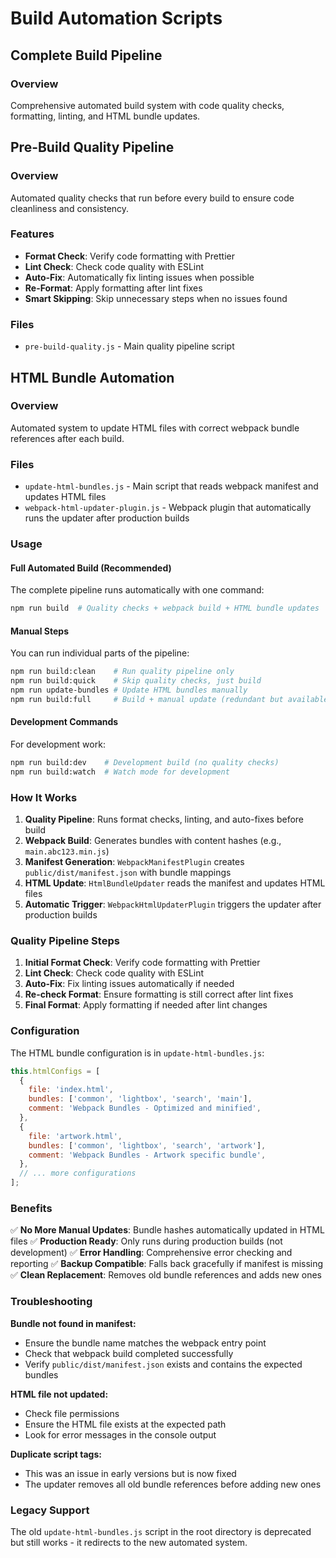 # Build Automation Scripts

## Complete Build Pipeline

### Overview

Comprehensive automated build system with code quality checks, formatting, linting, and HTML bundle updates.

## Pre-Build Quality Pipeline

### Overview

Automated quality checks that run before every build to ensure code cleanliness and consistency.

### Features

- **Format Check**: Verify code formatting with Prettier
- **Lint Check**: Check code quality with ESLint
- **Auto-Fix**: Automatically fix linting issues when possible
- **Re-Format**: Apply formatting after lint fixes
- **Smart Skipping**: Skip unnecessary steps when no issues found

### Files

- `pre-build-quality.js` - Main quality pipeline script

## HTML Bundle Automation

### Overview

Automated system to update HTML files with correct webpack bundle references after each build.

### Files

- `update-html-bundles.js` - Main script that reads webpack manifest and updates HTML files
- `webpack-html-updater-plugin.js` - Webpack plugin that automatically runs the updater after production builds

### Usage

#### Full Automated Build (Recommended)

The complete pipeline runs automatically with one command:

```bash
npm run build  # Quality checks + webpack build + HTML bundle updates
```

#### Manual Steps

You can run individual parts of the pipeline:

```bash
npm run build:clean    # Run quality pipeline only
npm run build:quick    # Skip quality checks, just build
npm run update-bundles # Update HTML bundles manually
npm run build:full     # Build + manual update (redundant but available)
```

#### Development Commands

For development work:

```bash
npm run build:dev    # Development build (no quality checks)
npm run build:watch  # Watch mode for development
```

### How It Works

1. **Quality Pipeline**: Runs format checks, linting, and auto-fixes before build
2. **Webpack Build**: Generates bundles with content hashes (e.g., `main.abc123.min.js`)
3. **Manifest Generation**: `WebpackManifestPlugin` creates `public/dist/manifest.json` with bundle mappings
4. **HTML Update**: `HtmlBundleUpdater` reads the manifest and updates HTML files
5. **Automatic Trigger**: `WebpackHtmlUpdaterPlugin` triggers the updater after production builds

### Quality Pipeline Steps

1. **Initial Format Check**: Verify code formatting with Prettier
2. **Lint Check**: Check code quality with ESLint
3. **Auto-Fix**: Fix linting issues automatically if needed
4. **Re-check Format**: Ensure formatting is still correct after lint fixes
5. **Final Format**: Apply formatting if needed after lint changes

### Configuration

The HTML bundle configuration is in `update-html-bundles.js`:

```javascript
this.htmlConfigs = [
  {
    file: 'index.html',
    bundles: ['common', 'lightbox', 'search', 'main'],
    comment: 'Webpack Bundles - Optimized and minified',
  },
  {
    file: 'artwork.html',
    bundles: ['common', 'lightbox', 'search', 'artwork'],
    comment: 'Webpack Bundles - Artwork specific bundle',
  },
  // ... more configurations
];
```

### Benefits

✅ **No More Manual Updates**: Bundle hashes automatically updated in HTML files
✅ **Production Ready**: Only runs during production builds (not development)
✅ **Error Handling**: Comprehensive error checking and reporting
✅ **Backup Compatible**: Falls back gracefully if manifest is missing
✅ **Clean Replacement**: Removes old bundle references and adds new ones

### Troubleshooting

**Bundle not found in manifest:**

- Ensure the bundle name matches the webpack entry point
- Check that webpack build completed successfully
- Verify `public/dist/manifest.json` exists and contains the expected bundles

**HTML file not updated:**

- Check file permissions
- Ensure the HTML file exists at the expected path
- Look for error messages in the console output

**Duplicate script tags:**

- This was an issue in early versions but is now fixed
- The updater removes all old bundle references before adding new ones

### Legacy Support

The old `update-html-bundles.js` script in the root directory is deprecated but still works - it redirects to the new automated system.

